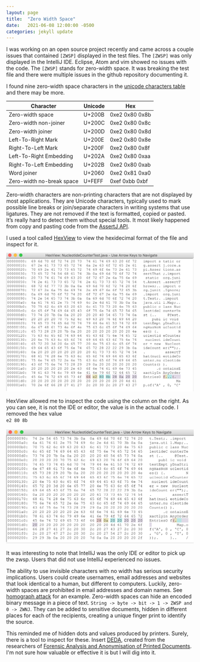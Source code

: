 ```yaml
---
layout: page
title:  "Zero Width Space"
date:   2021-06-08 12:00:00 -0500
categories: jekyll update
---
```

I was working on an open source project recently and came across a couple issues that contained `[ZWSP]` 
displayed in the test files. The `[ZWSP]` was only displayed in the IntelliJ IDE. Eclipse, Atom and 
vim showed no issues with the code. The `[ZWSP]` stands for zero-width space. It was breaking the test file
and there were multiple issues in the github repository documenting it.

I found nine zero-width space characters in the [unicode characters table](https://unicode-table.com/en/)
and there may be more.

Character | Unicode | Hex
--- | --- | ---
Zero-width space | U+200B | 0xe2 0x80 0x8b
Zero-width non-joiner | U+200C | 0xe2 0x80 0x8c
Zero-width joiner | U+200D | 0xe2 0x80 0x8d
Left-To-Right Mark | U+200E | 0xe2 0x80 0x8e
Right-To-Left Mark | U+200F | 0xe2 0x80 0x8f
Left-To-Right Embedding	| U+202A | 0xe2 0x80 0xaa
Right-To-Left Embedding | U+202B | 0xe2 0x80 0xab
Word joiner | U+2060 | 0xe2 0x81 0xa0
Zero-width no-break space | U+FEFF | 0xef 0xbb 0xbf

Zero-width characters are non-printing characters that are not displayed by most applications. They are Unicode 
characters, typically used to mark possible line breaks or join/separate characters in writing systems that use ligatures.
They are not removed if the text is formatted, copied or pasted. It’s really hard to detect them without special tools.
It most likely happened from copy and pasting code from the [AssertJ API](https://joel-costigliola.github.io/assertj/core/api/org/assertj/core/api/AbstractIterableAssert.html#containsExactlyInAnyOrder(ELEMENT...)). 

I used a tool called [HexView](https://plugins.jetbrains.com/plugin/10-hexview) to view the hexidecimal
format of the file and inspect for it.

![hexview](/assets/hexview/contains-zero-width-space.png)

HexView allowed me to inspect the code using the column on the right. As you can see, it is not the IDE or editor,
the value is in the actual code. I removed the hex value<br> `e2 80 8b`<br>
<br>
![hexview](/assets/hexview/removed-zero-width-space.png)

It was interesting to note that IntelliJ was the only IDE or editor to pick up the zwsp. Users that did
not use IntelliJ experienced no issues.

The ability to use invisible characters with no width has serious security implications. Users could create 
usernames, email addresses and websites that look identical to a human, but different to computers. 
Luckily, zero-width spaces are prohibited in email addresses and domain names. See 
[homograph attack](https://en.wikipedia.org/wiki/IDN_homograph_attack#Non-displayable_characters) for
an example. Zero-width spaces can hide an encoded binary message in a piece of text. 
`String -> byte -> bit -> 1 -> ZWSP and 0 -> ZWNJ`. They can be added to sensitive documents, hidden in 
different places for each of the recipients, creating a unique finger print to identify the source. 

This reminded me of hidden dots and values produced by printers. Surely, there is a tool to inspect for these. 
Insert [DEDA](https://github.com/dfd-tud/deda), created from the researchers of 
[Forensic Analysis and Anonymisation of Printed Documents](/assets/hexview/Forensic-Analysis-and-Anonymisation-of-Printed-Documents.pdf).
I'm not sure how valuable or effective it is but I will dig into it.
